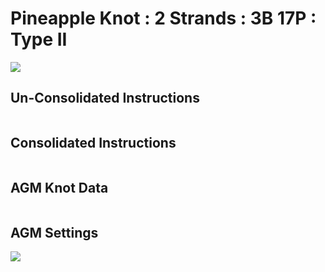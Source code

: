 # Pineapple Knot : 2 Strands : 3B 17P : Type II  

![](../assets/images/pk-cookbook/)


## Un-Consolidated Instructions

```

```

## Consolidated Instructions

```

```

## AGM Knot Data

```

```

## AGM Settings

![](../assets/images/pk-cookbook/)
